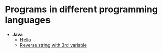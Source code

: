 # Programs in different programming languages

* **Java**
	- [Hello](java/1_hello/Hello.java)
	- [Reverse string with 3rd variable](java/2_reverse_string/ReverseString.java)
